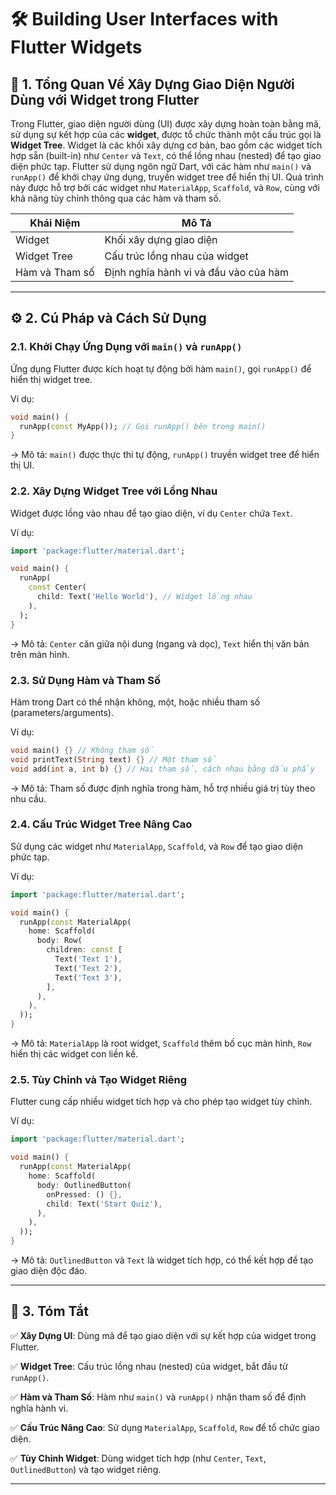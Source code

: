 # 🛠️ Building User Interfaces with Flutter Widgets

## 📝 1. Tổng Quan Về Xây Dựng Giao Diện Người Dùng với Widget trong Flutter

Trong Flutter, giao diện người dùng (UI) được xây dựng hoàn toàn bằng mã, sử dụng sự kết hợp của các **widget**, được tổ chức thành một cấu trúc gọi là **Widget Tree**. Widget là các khối xây dựng cơ bản, bao gồm các widget tích hợp sẵn (built-in) như `Center` và `Text`, có thể lồng nhau (nested) để tạo giao diện phức tạp. Flutter sử dụng ngôn ngữ Dart, với các hàm như `main()` và `runApp()` để khởi chạy ứng dụng, truyền widget tree để hiển thị UI. Quá trình này được hỗ trợ bởi các widget như `MaterialApp`, `Scaffold`, và `Row`, cùng với khả năng tùy chỉnh thông qua các hàm và tham số.

| **Khái Niệm**       | **Mô Tả**                                  |
|---------------------|--------------------------------------------|
| Widget              | Khối xây dựng giao diện                    |
| Widget Tree         | Cấu trúc lồng nhau của widget              |
| Hàm và Tham số      | Định nghĩa hành vi và đầu vào của hàm      |

---

## ⚙️ 2. Cú Pháp và Cách Sử Dụng

### 2.1. Khởi Chạy Ứng Dụng với `main()` và `runApp()`

Ứng dụng Flutter được kích hoạt tự động bởi hàm `main()`, gọi `runApp()` để hiển thị widget tree.

Ví dụ:
```dart
void main() {
  runApp(const MyApp()); // Gọi runApp() bên trong main()
}
```

-> Mô tả: `main()` được thực thi tự động, `runApp()` truyền widget tree để hiển thị UI.

### 2.2. Xây Dựng Widget Tree với Lồng Nhau

Widget được lồng vào nhau để tạo giao diện, ví dụ `Center` chứa `Text`.

Ví dụ:
```dart
import 'package:flutter/material.dart';

void main() {
  runApp(
    const Center(
      child: Text('Hello World'), // Widget lồng nhau
    ),
  );
}
```

-> Mô tả: `Center` căn giữa nội dung (ngang và dọc), `Text` hiển thị văn bản trên màn hình.

### 2.3. Sử Dụng Hàm và Tham Số

Hàm trong Dart có thể nhận không, một, hoặc nhiều tham số (parameters/arguments).

Ví dụ:
```dart
void main() {} // Không tham số
void printText(String text) {} // Một tham số
void add(int a, int b) {} // Hai tham số, cách nhau bằng dấu phẩy
```

-> Mô tả: Tham số được định nghĩa trong hàm, hỗ trợ nhiều giá trị tùy theo nhu cầu.

### 2.4. Cấu Trúc Widget Tree Nâng Cao

Sử dụng các widget như `MaterialApp`, `Scaffold`, và `Row` để tạo giao diện phức tạp.

Ví dụ:
```dart
import 'package:flutter/material.dart';

void main() {
  runApp(const MaterialApp(
    home: Scaffold(
      body: Row(
        children: const [
          Text('Text 1'),
          Text('Text 2'),
          Text('Text 3'),
        ],
      ),
    ),
  ));
}
```

-> Mô tả: `MaterialApp` là root widget, `Scaffold` thêm bố cục màn hình, `Row` hiển thị các widget con liền kề.

### 2.5. Tùy Chỉnh và Tạo Widget Riêng

Flutter cung cấp nhiều widget tích hợp và cho phép tạo widget tùy chỉnh.

Ví dụ:
```dart
import 'package:flutter/material.dart';

void main() {
  runApp(const MaterialApp(
    home: Scaffold(
      body: OutlinedButton(
        onPressed: () {},
        child: Text('Start Quiz'),
      ),
    ),
  ));
}
```

-> Mô tả: `OutlinedButton` và `Text` là widget tích hợp, có thể kết hợp để tạo giao diện độc đáo.

---

## 📌 3. Tóm Tắt

✅ **Xây Dựng UI**: Dùng mã để tạo giao diện với sự kết hợp của widget trong Flutter.

✅ **Widget Tree**: Cấu trúc lồng nhau (nested) của widget, bắt đầu từ `runApp()`.

✅ **Hàm và Tham Số**: Hàm như `main()` và `runApp()` nhận tham số để định nghĩa hành vi.

✅ **Cấu Trúc Nâng Cao**: Sử dụng `MaterialApp`, `Scaffold`, `Row` để tổ chức giao diện.

✅ **Tùy Chỉnh Widget**: Dùng widget tích hợp (như `Center`, `Text`, `OutlinedButton`) và tạo widget riêng.

---